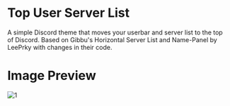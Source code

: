 # Top User Server List
A simple Discord theme that moves your userbar and server list to the top of Discord.
Based on Gibbu's Horizontal Server List and Name-Panel by LeePrky with changes in their code.
# Image Preview
![1](https://media.discordapp.net/attachments/810757377967915018/863238751702876160/unknown.png)
